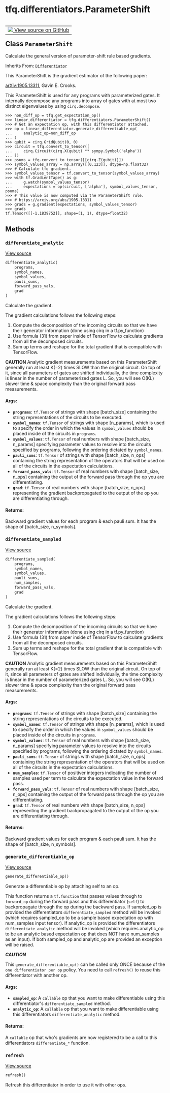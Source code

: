 <div itemscope itemtype="http://developers.google.com/ReferenceObject">
<meta itemprop="name" content="tfq.differentiators.ParameterShift" />
<meta itemprop="path" content="Stable" />
<meta itemprop="property" content="differentiate_analytic"/>
<meta itemprop="property" content="differentiate_sampled"/>
<meta itemprop="property" content="generate_differentiable_op"/>
<meta itemprop="property" content="refresh"/>
</div>

# tfq.differentiators.ParameterShift

<!-- Insert buttons and diff -->

<table class="tfo-notebook-buttons tfo-api" align="left">

<td>
  <a target="_blank" href="https://github.com/tensorflow/quantum/tree/master/tensorflow_quantum/python/differentiators/parameter_shift.py">
    <img src="https://www.tensorflow.org/images/GitHub-Mark-32px.png" />
    View source on GitHub
  </a>
</td></table>



## Class `ParameterShift`

Calculate the general version of parameter-shift rule based gradients.

Inherits From: [`Differentiator`](../../tfq/differentiators/Differentiator.md)

<!-- Placeholder for "Used in" -->

This ParameterShift is the gradient estimator of the following paper:

[arXiv:1905.13311](https://arxiv.org/abs/1905.13311), Gavin E. Crooks.

This ParameterShift is used for any programs with parameterized gates.
It internally decompose any programs into array of gates with at most
two distinct eigenvalues by using `cirq.decompose`.

```
>>> non_diff_op = tfq.get_expectation_op()
>>> linear_differentiator = tfq.differentiators.ParameterShift()
>>> # Get an expectation op, with this differentiator attached.
>>> op = linear_differentiator.generate_differentiable_op(
...     analytic_op=non_diff_op
... )
>>> qubit = cirq.GridQubit(0, 0)
>>> circuit = tfq.convert_to_tensor([
...     cirq.Circuit(cirq.X(qubit) ** sympy.Symbol('alpha'))
... ])
>>> psums = tfq.convert_to_tensor([[cirq.Z(qubit)]])
>>> symbol_values_array = np.array([[0.123]], dtype=np.float32)
>>> # Calculate tfq gradient.
>>> symbol_values_tensor = tf.convert_to_tensor(symbol_values_array)
>>> with tf.GradientTape() as g:
...     g.watch(symbol_values_tensor)
...     expectations = op(circuit, ['alpha'], symbol_values_tensor, psums)
>>> # This value is now computed via the ParameterShift rule.
>>> # https://arxiv.org/abs/1905.13311
>>> grads = g.gradient(expectations, symbol_values_tensor)
>>> grads
tf.Tensor([[-1.1839752]], shape=(1, 1), dtype=float32)
```

## Methods

<h3 id="differentiate_analytic"><code>differentiate_analytic</code></h3>

<a target="_blank" href="https://github.com/tensorflow/quantum/tree/master/tensorflow_quantum/python/differentiators/parameter_shift.py">View source</a>

``` python
differentiate_analytic(
    programs,
    symbol_names,
    symbol_values,
    pauli_sums,
    forward_pass_vals,
    grad
)
```

Calculate the gradient.

The gradient calculations follows the following steps:

1. Compute the decomposition of the incoming circuits so that we have
    their generator information (done using cirq in a tf.py_function)
2. Use formula (31) from paper inside of TensorFlow to calculate
    gradients from all the decomposed circuits.
3. Sum up terms and reshape for the total gradient that is compatible
    with TensorFlow.

**CAUTION**
Analytic gradient measurements based on this ParameterShift generally
run at least K(=2) times SLOW than the original circuit.
On top of it, since all parameters of gates are shifted individually,
the time complexity is linear in the number of parameterized gates L.
So, you will see O(KL) slower time & space complexity than the original
forward pass measurements.

#### Args:


* <b>`programs`</b>: `tf.Tensor` of strings with shape [batch_size] containing
    the string representations of the circuits to be executed.
* <b>`symbol_names`</b>: `tf.Tensor` of strings with shape [n_params], which
    is used to specify the order in which the values in
    `symbol_values` should be placed inside of the circuits in
    `programs`.
* <b>`symbol_values`</b>: `tf.Tensor` of real numbers with shape
    [batch_size, n_params] specifying parameter values to resolve
    into the circuits specified by programs, following the ordering
    dictated by `symbol_names`.
* <b>`pauli_sums`</b>: `tf.Tensor` of strings with shape [batch_size, n_ops]
    containing the string representation of the operators that will
    be used on all of the circuits in the expectation calculations.
* <b>`forward_pass_vals`</b>: `tf.Tensor` of real numbers with shape
    [batch_size, n_ops] containing the output of the forward pass
    through the op you are differentiating.
* <b>`grad`</b>: `tf.Tensor` of real numbers with shape [batch_size, n_ops]
    representing the gradient backpropagated to the output of the
    op you are differentiating through.


#### Returns:

Backward gradient values for each program & each pauli sum. It has
the shape of [batch_size, n_symbols].


<h3 id="differentiate_sampled"><code>differentiate_sampled</code></h3>

<a target="_blank" href="https://github.com/tensorflow/quantum/tree/master/tensorflow_quantum/python/differentiators/parameter_shift.py">View source</a>

``` python
differentiate_sampled(
    programs,
    symbol_names,
    symbol_values,
    pauli_sums,
    num_samples,
    forward_pass_vals,
    grad
)
```

Calculate the gradient.

The gradient calculations follows the following steps:

1. Compute the decomposition of the incoming circuits so that we have
    their generator information (done using cirq in a tf.py_function)
2. Use formula (31) from paper inside of TensorFlow to calculate
    gradients from all the decomposed circuits.
3. Sum up terms and reshape for the total gradient that is compatible
    with TensorFlow.

**CAUTION**
Analytic gradient measurements based on this ParameterShift generally
run at least K(=2) times SLOW than the original circuit.
On top of it, since all parameters of gates are shifted individually,
the time complexity is linear in the number of parameterized gates L.
So, you will see O(KL) slower time & space complexity than the original
forward pass measurements.

#### Args:


* <b>`programs`</b>: `tf.Tensor` of strings with shape [batch_size] containing
    the string representations of the circuits to be executed.
* <b>`symbol_names`</b>: `tf.Tensor` of strings with shape [n_params], which
    is used to specify the order in which the values in
    `symbol_values` should be placed inside of the circuits in
    `programs`.
* <b>`symbol_values`</b>: `tf.Tensor` of real numbers with shape
    [batch_size, n_params] specifying parameter values to resolve
    into the circuits specified by programs, following the ordering
    dictated by `symbol_names`.
* <b>`pauli_sums`</b>: `tf.Tensor` of strings with shape [batch_size, n_ops]
    containing the string representation of the operators that will
    be used on all of the circuits in the expectation calculations.
* <b>`num_samples`</b>: `tf.Tensor` of positiver integers indicating the number
    of samples used per term to calculate the expectation value
    in the forward pass.
* <b>`forward_pass_vals`</b>: `tf.Tensor` of real numbers with shape
    [batch_size, n_ops] containing the output of the forward pass
    through the op you are differentiating.
* <b>`grad`</b>: `tf.Tensor` of real numbers with shape [batch_size, n_ops]
    representing the gradient backpropagated to the output of the
    op you are differentiating through.


#### Returns:

Backward gradient values for each program & each pauli sum. It has
the shape of [batch_size, n_symbols].


<h3 id="generate_differentiable_op"><code>generate_differentiable_op</code></h3>

<a target="_blank" href="https://github.com/tensorflow/quantum/tree/master/tensorflow_quantum/python/differentiators/differentiator.py">View source</a>

``` python
generate_differentiable_op()
```

Generate a differentiable op by attaching self to an op.

This function returns a `tf.function` that passes values through to
`forward_op` during the forward pass and this differentiator (`self`) to
backpropagate through the op during the backward pass. If sampled_op
is provided the differentiators `differentiate_sampled` method will
be invoked (which requires sampled_op to be a sample based expectation
op with num_samples input tensor). If analytic_op is provided the
differentiators `differentiate_analytic` method will be invoked (which
requires analytic_op to be an analytic based expectation op that does
NOT have num_samples as an input). If both sampled_op and analytic_op
are provided an exception will be raised.

***CAUTION***

This `generate_differentiable_op()` can be called only ONCE because
of the `one differentiator per op` policy. You need to call `refresh()`
to reuse this differentiator with another op.

#### Args:


* <b>`sampled_op`</b>: A `callable` op that you want to make differentiable
    using this differentiator's `differentiate_sampled` method.
* <b>`analytic_op`</b>: A `callable` op that you want to make differentiable
    using this differentiators `differentiate_analytic` method.


#### Returns:

A `callable` op that who's gradients are now registered to be
a call to this differentiators `differentiate_*` function.


<h3 id="refresh"><code>refresh</code></h3>

<a target="_blank" href="https://github.com/tensorflow/quantum/tree/master/tensorflow_quantum/python/differentiators/differentiator.py">View source</a>

``` python
refresh()
```

Refresh this differentiator in order to use it with other ops.




